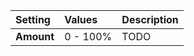 | Setting    | Values      | Description |
| :--------- | :---------- | :---------- |
| **Amount** | 0 - 100% | TODO |





<!--examples-->
